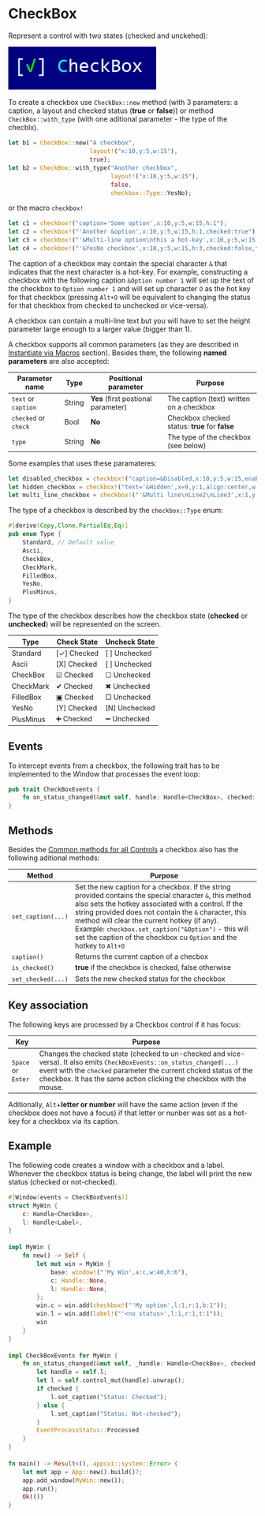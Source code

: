 # CheckBox

Represent a control with two states (checked and unckehed):

<img src="img/checkbox.png" width=300/>

To create a checkbox use `CheckBox::new` method (with 3 parameters: a caption, a layout and checked status (**true** or **false**)) or method `CheckBox::with_type` (with one aditional parameter - the type of the checblx).
```rs
let b1 = CheckBox::new("A checkbox", 
                       layout!("x:10,y:5,w:15"),
                       true);
let b2 = CheckBox::with_type("Another checkbox", 
                             layout!("x:10,y:5,w:15"),
                             false,
                             checkbox::Type::YesNo);
```


or the macro `checkbox!`
```rs
let c1 = checkbox!("caption='Some option',x:10,y:5,w:15,h:1");
let c2 = checkbox!("'Another &option',x:10,y:5,w:15,h:1,checked:true");
let c3 = checkbox!("'&Multi-line option\nthis a hot-key',x:10,y:5,w:15,h:3,checked:false");
let c4 = checkbox!("'&YesNo checkbox',x:10,y:5,w:15,h:3,checked:false,type: YesNo");
```

The caption of a checkbox may contain the special character `&` that indicates that the next character is a hot-key. For example, constructing a checkbox with the following caption `&Option number 1` will set up the text of the checkbox to `Option number 1` and will set up character `O` as the hot key for that checkbox (pressing `Alt+O` will be equivalent to changing the status for that checkbox from checked to unchecked or vice-versa).

A checkbox can contain a multi-line text but you will have to set the height parameter large enough to a larger value (bigger than 1).

A checkbox supports all common parameters (as they are described in [Instantiate via Macros](../instantiate_via_macros.md) section). Besides them, the following **named parameters** are also accepted:

| Parameter name       | Type   | Positional parameter                | Purpose                                         |
| -------------------- | ------ | ----------------------------------- | ----------------------------------------------- |
| `text` or `caption`  | String | **Yes** (first postional parameter) | The caption (text) written on a checkbox        |
| `checked` or `check` | Bool   | **No**                              | Checkbox checked status: **true** for **false** |
| `type`               | String | **No**                              | The type of the checkbox (see below)            |


Some examples that uses these paramateres:
```rs
let disabled_checkbox = checkbox!("caption=&Disabled,x:10,y:5,w:15,enable=false");
let hidden_checkbox = checkbox!("text='&Hidden',x=9,y:1,align:center,w:9,visible=false");
let multi_line_checkbox = checkbox!("'&Multi line\nLine2\nLine3',x:1,y:1,w:10,h:3");
```

The type of a checkbox is described by the `checkbox::Type` enum:
```rust
#[derive(Copy,Clone,PartialEq,Eq)]
pub enum Type {
    Standard, // Default value
    Ascii,
    CheckBox,
    CheckMark,
    FilledBox,
    YesNo,
    PlusMinus,
}
```

The type of the checkbox describes how the checkbox state (**checked** or **unchecked**) will be represented on the screen. 

| Type      | Check State | Uncheck State |
| --------- | ----------- | ------------- |
| Standard  | [✓] Checked | [ ] Unchecked |
| Ascii     | [X] Checked | [ ] Unchecked |
| CheckBox  | ☑ Checked   | ☐ Unchecked   |
| CheckMark | ✔ Checked   | ✖ Unchecked   |
| FilledBox | ▣ Checked   | ▢ Unchecked   |
| YesNo     | [Y] Checked | [N] Unchecked |
| PlusMinus | ➕ Checked   | ➖ Unchecked   |


## Events
To intercept events from a checkbox, the following trait has to be implemented to the Window that processes the event loop:
```rs
pub trait CheckBoxEvents {
    fn on_status_changed(&mut self, handle: Handle<CheckBox>, checked: bool) -> EventProcessStatus {...}
}
```

## Methods

Besides the [Common methods for all Controls](../common_methods.md) a checkbox also has the following aditional methods:

| Method             | Purpose                                                                                                                                                                                                                                                                                                                                                                                                   |
| ------------------ | --------------------------------------------------------------------------------------------------------------------------------------------------------------------------------------------------------------------------------------------------------------------------------------------------------------------------------------------------------------------------------------------------------- |
| `set_caption(...)` | Set the new caption for a checkbox. If the string provided contains the special character `&`, this method also sets the hotkey associated with a control. If the string provided does not contain the `&` character, this method will clear the current hotkey (if any).<br>Example: `checkbox.set_caption("&Option")` - this will set the caption of the checkbox cu `Option` and the hotkey to `Alt+O` |
| `caption()`        | Returns the current caption of a checbox                                                                                                                                                                                                                                                                                                                                                                  |
| `is_checked()`     | **true** if the checkbox is checked, false otherwise                                                                                                                                                                                                                                                                                                                                                      |
| `set_checked(...)` | Sets the new checked status for the checkbox                                                                                                                                                                                                                                                                                                                                                              |

## Key association

The following keys are processed by a Checkbox control if it has focus:

| Key                | Purpose                                                                                                                                                                                                                                                              |
| ------------------ | -------------------------------------------------------------------------------------------------------------------------------------------------------------------------------------------------------------------------------------------------------------------- |
| `Space` or `Enter` | Changes the checked state (checked to un-checked and vice-versa). It also emits  `CheckBoxEvents::on_status_changed(...)` event with the `checked` parameter the current chcked status of the checkbox. It has the same action clicking the checkbox with the mouse. |

Aditionally, `Alt`+**letter or number** will have the same action (even if the checkbox does not have a focus) if that letter or nunber was set as a hot-key for a checkbox via its caption. 

## Example

The following code creates a window with a checkbox and a label. Whenever the checkbox status is being change, the label will print the new status (checked or not-checked).
```rs
#[Window(events = CheckBoxEvents)]
struct MyWin {
    c: Handle<CheckBox>,
    l: Handle<Label>,
}

impl MyWin {
    fn new() -> Self {
        let mut win = MyWin {
            base: window!("'My Win',a:c,w:40,h:6"),
            c: Handle::None,
            l: Handle::None,
        };
        win.c = win.add(checkbox!("'My option',l:1,r:1,b:1"));
        win.l = win.add(label!("'<no status>',l:1,r:1,t:1"));
        win
    }
}

impl CheckBoxEvents for MyWin {
    fn on_status_changed(&mut self, _handle: Handle<CheckBox>, checked: bool) -> EventProcessStatus {
        let handle = self.l;
        let l = self.control_mut(handle).unwrap();
        if checked {
            l.set_caption("Status: Checked");
        } else {
            l.set_caption("Status: Not-checked");
        }
        EventProcessStatus::Processed
    }
}

fn main() -> Result<(), appcui::system::Error> {
    let mut app = App::new().build()?;
    app.add_window(MyWin::new());
    app.run();
    Ok(())
}
```